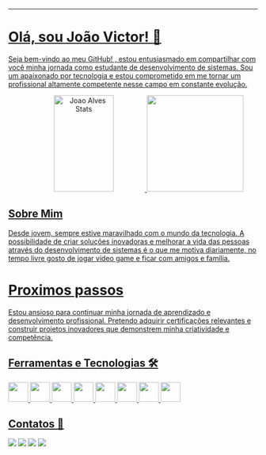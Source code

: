 <p align = "center">
  <a href="https://github.com/zAlves31">


</p>
 
 <hr>

# Olá, sou João Victor! 👋 
 Seja bem-vindo ao meu GitHub! , estou entusiasmado em compartilhar com você minha jornada como estudante de desenvolvimento de sistemas. Sou um apaixonado por tecnologia e estou comprometido em me tornar um profissional altamente competente nesse campo em constante evolução.

   <div align="center">
   <img width="49%" height="195px" src="https://github-readme-stats.vercel.app/api?username=zAlves31&show_icons=true&count_private=true&hide_border=true&ring_color=ea1233&title_color=ffffff&icon_color=ea1233&rank-circle_color=ea1233&text_color=ffffff&bg_color=0d1117" alt="Joao Alves Stats" /> 
  <img height="195px" src="https://github-readme-stats.vercel.app/api/top-langs/?username=zAlves31&layout=compact&langs_count=7&theme=dracula"/>
  </div>

## Sobre Mim
Desde jovem, sempre estive maravilhado com o mundo da tecnologia. A possibilidade de criar soluções inovadoras e melhorar a vida das pessoas através do desenvolvimento de sistemas é o que me motiva diariamente, no tempo livre gosto de jogar vídeo game e ficar com amigos e família.

# Proximos passos
Estou ansioso para continuar minha jornada de aprendizado e desenvolvimento profissional. Pretendo adquirir certificações relevantes e construir projetos inovadores que demonstrem minha criatividade e competência.

## Ferramentas e Tecnologias 🛠️

<img src="https://cdn.jsdelivr.net/gh/devicons/devicon/icons/csharp/csharp-original.svg" width="40" height="40"/> <img src="https://cdn.jsdelivr.net/gh/devicons/devicon/icons/html5/html5-original.svg" width="40" height="40" /> <img src="https://cdn.jsdelivr.net/gh/devicons/devicon/icons/css3/css3-original.svg" width="40" height="40" /> 
<img src="https://cdn.jsdelivr.net/gh/devicons/devicon/icons/figma/figma-original.svg" width="40" height="40" /> <img src="https://cdn.jsdelivr.net/gh/devicons/devicon/icons/trello/trello-plain.svg" width="40" height="40" /> <img src="https://cdn.jsdelivr.net/gh/devicons/devicon/icons/vscode/vscode-original.svg" width="40" height="40" /> <img src="https://cdn.jsdelivr.net/gh/devicons/devicon/icons/visualstudio/visualstudio-plain.svg" width="40" height="40" /> <img src="https://cdn.jsdelivr.net/gh/devicons/devicon/icons/git/git-original.svg" width="40" height="40" />

## Contatos 📱 

<a href="https://www.linkedin.com/in/joaovictorbautista/" target="_blank"><img loading="lazy" src="https://img.shields.io/badge/-LinkedIn-%230077B5?style=for-the-badge&logo=linkedin&logoColor=white" target="_blank"></a>   <a href = "mailto:alvesbautistajoaovictor@gmail.com"><img loading="lazy" src="https://img.shields.io/badge/Gmail-D14836?style=for-the-badge&logo=gmail&logoColor=white" target="_blank"></a> <a href="https://instagram.com/jv.bautista04?utm_source=qr&igshid=MzNINGNkZWQ4Mg%3D%3D" target="_blank"><img loading="lazy" src="https://img.shields.io/badge/-Instagram-%23E4405F?style=for-the-badge&logo=instagram&logoColor=white" target="_blank"></a> 
<a href="https://www.twitch.tv/joaojv7513" target="_blank"><img loading="lazy" src="https://img.shields.io/badge/Twitch-9146FF?style=for-the-badge&logo=twitch&logoColor=white" target="_blank"></a>
</div>



